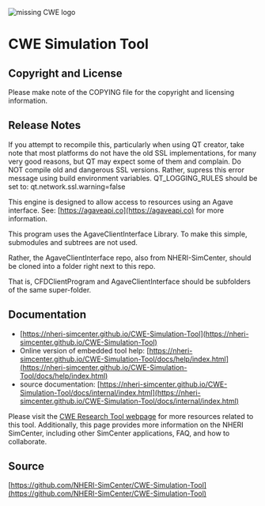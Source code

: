 ![missing CWE logo][logo]

[logo]: https://nheri-simcenter.github.io/CWE-Simulation-Tool/docs/NHERI-CWE-Icon.png "CWE Logo"

# CWE Simulation Tool

## Copyright and License

Please make note of the COPYING file for the copyright and licensing information. 

## Release Notes

If you attempt to recompile this, particularly when using QT creator, take note that most platforms do not have the old SSL implementations, for many very good reasons, but QT may expect some of them and complain. Do NOT compile old and dangerous SSL versions. Rather, supress this error message using build environment variables. QT_LOGGING_RULES should be set to: qt.network.ssl.warning=false

This engine is designed to allow access to resources using an Agave interface. See: [https://agaveapi.co](https://agaveapi.co) for more information.

This program uses the AgaveClientInterface Library. To make this simple, submodules and subtrees are not used.

Rather, the AgaveClientInterface repo, also from NHERI-SimCenter, should be cloned into a folder right next to this repo. 

That is, CFDClientProgram and AgaveClientInterface should be subfolders of the same super-folder.

## Documentation

- [https://nheri-simcenter.github.io/CWE-Simulation-Tool](https://nheri-simcenter.github.io/CWE-Simulation-Tool)
- Online version of embedded tool help: [https://nheri-simcenter.github.io/CWE-Simulation-Tool/docs/help/index.html](https://nheri-simcenter.github.io/CWE-Simulation-Tool/docs/help/index.html)
- source documentation: [https://nheri-simcenter.github.io/CWE-Simulation-Tool/docs/internal/index.html](https://nheri-simcenter.github.io/CWE-Simulation-Tool/docs/internal/index.html)

Please visit the [CWE Research Tool webpage](https://simcenter.designsafe-ci.org/research-tools/cwe-application/)
for more resources related to this tool. Additionally, this page
provides more information on the NHERI SimCenter, including other SimCenter
applications, FAQ, and how to collaborate.

## Source

[https://github.com/NHERI-SimCenter/CWE-Simulation-Tool](https://github.com/NHERI-SimCenter/CWE-Simulation-Tool)
